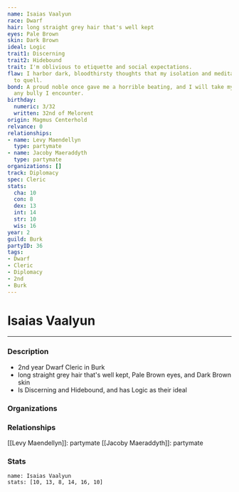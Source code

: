 ```yaml
---
name: Isaias Vaalyun
race: Dwarf
hair: long straight grey hair that's well kept
eyes: Pale Brown
skin: Dark Brown
ideal: Logic
trait1: Discerning
trait2: Hidebound
trait: I'm oblivious to etiquette and social expectations.
flaw: I harbor dark, bloodthirsty thoughts that my isolation and meditation failed
  to quell.
bond: A proud noble once gave me a horrible beating, and I will take my revenge on
  any bully I encounter.
birthday:
  numeric: 3/32
  written: 32nd of Melorent
origin: Magmus Centerhold
relvance: 0
relationships:
- name: Levy Maendellyn
  type: partymate
- name: Jacoby Maeraddyth
  type: partymate
organizations: []
track: Diplomacy
spec: Cleric
stats:
  cha: 10
  con: 8
  dex: 13
  int: 14
  str: 10
  wis: 16
year: 2
guild: Burk
partyID: 36
tags:
- Dwarf
- Cleric
- Diplomacy
- 2nd
- Burk
---
```

# Isaias Vaalyun
---
### Description
- 2nd year Dwarf Cleric in Burk
- long straight grey hair that's well kept, Pale Brown eyes, and Dark Brown skin
- Is Discerning and Hidebound, and has Logic as their ideal

### Organizations
### Relationships
[[Levy Maendellyn]]: partymate
[[Jacoby Maeraddyth]]: partymate
### Stats
```statblock
name: Isaias Vaalyun
stats: [10, 13, 8, 14, 16, 10]
```